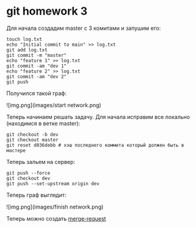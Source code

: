 # git homework 3

Для начала создадим master с 3 комитами и запушим его:

```
touch log.txt
echo "Initial commit to main" >> log.txt
git add log.txt
git commit -m "master"
echo "feature 1" >> log.txt
git commit -am "dev 1"
echo "feature 2" >> log.txt
git commit -am "dev 2"
git push
```


Получился такой граф:

![img.png](images/start network.png)

Теперь начинаем решать задачу.
Для начала исправим все локально (находимся в ветке master):

```
git checkout -b dev
git checkout master
git reset d036debb # хэш последнего коммита который должен быть в мастере
```

Теперь зальем на сервер:

```
git push --force
git checkout dev
git push --set-upstream origin dev
```

Теперь граф выглядит: 

![img.png](images/finish network.png)

Теперь можно создать [merge-request](https://github.com/2ToThe10th/git-homework-3/pull/1)